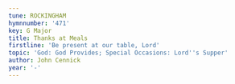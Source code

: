 ```yaml
---
tune: ROCKINGHAM
hymnnumber: '471'
key: G Major
title: Thanks at Meals
firstline: 'Be present at our table, Lord'
topic: 'God: God Provides; Special Occasions: Lord''s Supper'
author: John Cennick
year: '-'
---
```

